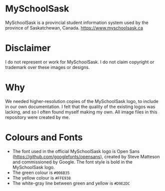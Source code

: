# MySchoolSask
MySchoolSask is a provincial student information system used by the province of Saskatchewan, Canada.
https://www.myschoolsask.ca

# Disclaimer
I do not represent or work for MySchoolSask. I do not claim copyright or trademark over these images or designs.

# Why
We needed higher-resolution copies of the MySchoolSask logo, to include in our own documentation. I felt that the quality of the existing logos was lacking, and so I often found myself making my own. 
All image files in this repository were created by me.

# Colours and Fonts
* The font used in the official MySchoolSask logo is Open Sans (https://github.com/googlefonts/opensans), created by Steve Matteson and commissioned by Google. The font style is bold in the MySchoolSask logo.
* The green colour is `#006B35`
* The yellow colour is `#FFE938`
* The white-gray line between green and yellow is `#D9E2DC`
